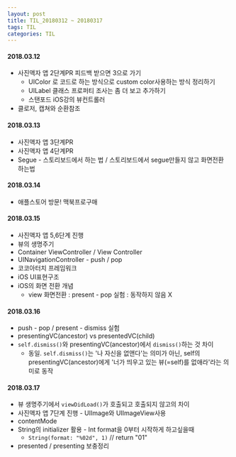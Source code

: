 ```yaml
---
layout: post
title: TIL_20180312 ~ 20180317
tags: TIL
categories: TIL
---
```


#### 2018.03.12
- 사진액자 앱 2단계PR 피드백 받으면 3으로 가기
  - UIColor 로 코드로 하는 방식으로 custom color사용하는 방식 정리하기
  - UILabel 클래스 프로퍼티 조사는 좀 더 보고 추가하기
  - 스탠포드 iOS강의 뷰컨트롤러
- 클로저, 캡쳐와 순환참조



#### 2018.03.13
- 사진액자 앱 3단계PR
- 사진액자 앱 4단계PR
- Segue - 스토리보드에서 하는 법 / 스토리보드에서 segue만들지 않고 화면전환 하는법

#### 2018.03.14
- 애플스토어 방문! 맥북프로구매

#### 2018.03.15
- 사진액자 앱 5,6단계 진행
- 뷰의 생명주기
- Container ViewController / View Controller
- UINavigationController - push / pop
- 코코아터치 프레임워크
- iOS UI표현구조
- iOS의 화면 전환 개념
  - view 화면전환 : present - pop 실험 : 동작하지 않음 X

#### 2018.03.16
- push - pop / present - dismiss 실험
- presentingVC(ancestor) vs presentedVC(child)
- `self.dismiss()`와 presentingVC(ancestor)에서 `dismiss()`하는 것 차이
  - 동일. `self.dismiss()`는 '나 자신을 없앤다'는 의미가 아닌, self의 presentingVC(ancestor)에게 '너가 띄우고 있는 뷰(=self)를 없애라'라는 의미로 동작

#### 2018.03.17
- 뷰 생명주기에서 `viewDidLoad()`가 호출되고 호출되지 않고의 차이
- 사진액자 앱 7단계 진행 - UIImage와 UIImageView사용
- contentMode
- String의 initializer 활용 - Int format을 0부터 시작하게 하고싶을때
  - `String(format: "%02d", 1)` // return "01"
- presented / presenting 보충정리
